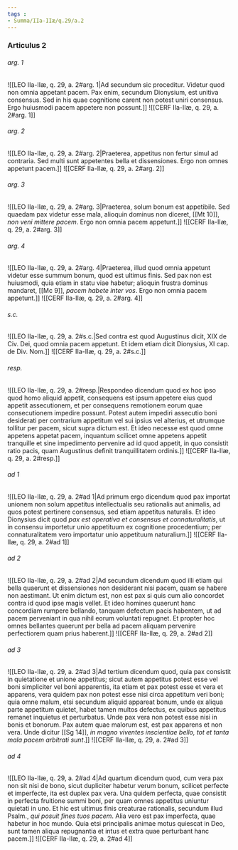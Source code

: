 ```yaml
---
tags : 
- Summa/IIa-IIæ/q.29/a.2
---
```


### Articulus 2

###### arg. 1
![[LEO IIa-IIæ, q. 29, a. 2#arg. 1|Ad secundum sic proceditur. Videtur quod non omnia appetant pacem. Pax enim, secundum Dionysium, est unitiva consensus. Sed in his quae cognitione carent non potest uniri consensus. Ergo huiusmodi pacem appetere non possunt.]]
![[CERF IIa-IIæ, q. 29, a. 2#arg. 1]]

###### arg. 2
![[LEO IIa-IIæ, q. 29, a. 2#arg. 2|Praeterea, appetitus non fertur simul ad contraria. Sed multi sunt appetentes bella et dissensiones. Ergo non omnes appetunt pacem.]]
![[CERF IIa-IIæ, q. 29, a. 2#arg. 2]]

###### arg. 3
![[LEO IIa-IIæ, q. 29, a. 2#arg. 3|Praeterea, solum bonum est appetibile. Sed quaedam pax videtur esse mala, alioquin dominus non diceret, [[Mt 10]], *non veni mittere pacem*. Ergo non omnia pacem appetunt.]]
![[CERF IIa-IIæ, q. 29, a. 2#arg. 3]]

###### arg. 4
![[LEO IIa-IIæ, q. 29, a. 2#arg. 4|Praeterea, illud quod omnia appetunt videtur esse summum bonum, quod est ultimus finis. Sed pax non est huiusmodi, quia etiam in statu viae habetur; alioquin frustra dominus mandaret, [[Mc 9]], *pacem habete inter vos*. Ergo non omnia pacem appetunt.]]
![[CERF IIa-IIæ, q. 29, a. 2#arg. 4]]

###### s.c.
![[LEO IIa-IIæ, q. 29, a. 2#s.c.|Sed contra est quod Augustinus dicit, XIX de Civ. Dei, quod omnia pacem appetunt. Et idem etiam dicit Dionysius, XI cap. de Div. Nom.]]
![[CERF IIa-IIæ, q. 29, a. 2#s.c.]]

###### resp.
![[LEO IIa-IIæ, q. 29, a. 2#resp.|Respondeo dicendum quod ex hoc ipso quod homo aliquid appetit, consequens est ipsum appetere eius quod appetit assecutionem, et per consequens remotionem eorum quae consecutionem impedire possunt. Potest autem impediri assecutio boni desiderati per contrarium appetitum vel sui ipsius vel alterius, et utrumque tollitur per pacem, sicut supra dictum est. Et ideo necesse est quod omne appetens appetat pacem, inquantum scilicet omne appetens appetit tranquille et sine impedimento pervenire ad id quod appetit, in quo consistit ratio pacis, quam Augustinus definit tranquillitatem ordinis.]]
![[CERF IIa-IIæ, q. 29, a. 2#resp.]]

###### ad 1
![[LEO IIa-IIæ, q. 29, a. 2#ad 1|Ad primum ergo dicendum quod pax importat unionem non solum appetitus intellectualis seu rationalis aut animalis, ad quos potest pertinere consensus, sed etiam appetitus naturalis. Et ideo Dionysius dicit quod *pax est operativa et consensus et connaturalitatis*, ut in consensu importetur unio appetituum ex cognitione procedentium; per connaturalitatem vero importatur unio appetituum naturalium.]]
![[CERF IIa-IIæ, q. 29, a. 2#ad 1]]

###### ad 2
![[LEO IIa-IIæ, q. 29, a. 2#ad 2|Ad secundum dicendum quod illi etiam qui bella quaerunt et dissensiones non desiderant nisi pacem, quam se habere non aestimant. Ut enim dictum est, non est pax si quis cum alio concordet contra id quod ipse magis vellet. Et ideo homines quaerunt hanc concordiam rumpere bellando, tanquam defectum pacis habentem, ut ad pacem perveniant in qua nihil eorum voluntati repugnet. Et propter hoc omnes bellantes quaerunt per bella ad pacem aliquam pervenire perfectiorem quam prius haberent.]]
![[CERF IIa-IIæ, q. 29, a. 2#ad 2]]

###### ad 3
![[LEO IIa-IIæ, q. 29, a. 2#ad 3|Ad tertium dicendum quod, quia pax consistit in quietatione et unione appetitus; sicut autem appetitus potest esse vel boni simpliciter vel boni apparentis, ita etiam et pax potest esse et vera et apparens, vera quidem pax non potest esse nisi circa appetitum veri boni; quia omne malum, etsi secundum aliquid appareat bonum, unde ex aliqua parte appetitum quietet, habet tamen multos defectus, ex quibus appetitus remanet inquietus et perturbatus. Unde pax vera non potest esse nisi in bonis et bonorum. Pax autem quae malorum est, est pax apparens et non vera. Unde dicitur [[Sg 14]], *in magno viventes inscientiae bello, tot et tanta mala pacem arbitrati sunt*.]]
![[CERF IIa-IIæ, q. 29, a. 2#ad 3]]

###### ad 4
![[LEO IIa-IIæ, q. 29, a. 2#ad 4|Ad quartum dicendum quod, cum vera pax non sit nisi de bono, sicut dupliciter habetur verum bonum, scilicet perfecte et imperfecte, ita est duplex pax vera. Una quidem perfecta, quae consistit in perfecta fruitione summi boni, per quam omnes appetitus uniuntur quietati in uno. Et hic est ultimus finis creaturae rationalis, secundum illud Psalm., *qui posuit fines tuos pacem*. Alia vero est pax imperfecta, quae habetur in hoc mundo. Quia etsi principalis animae motus quiescat in Deo, sunt tamen aliqua repugnantia et intus et extra quae perturbant hanc pacem.]]
![[CERF IIa-IIæ, q. 29, a. 2#ad 4]]

